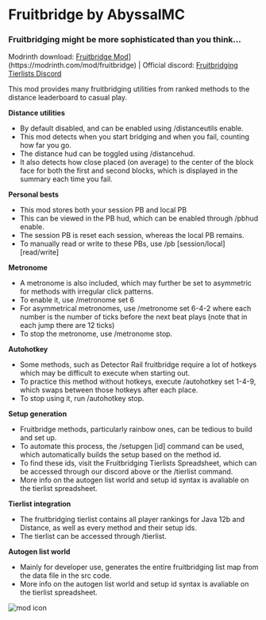 # Fruitbridge by AbyssalMC
### **Fruitbridging might be more sophisticated than you think...**
Modrinth download: [Fruitbridge Mod]([https://github.com/abyssalmc/Fruitbridge](https://modrinth.com/mod/fruitbridge))](https://modrinth.com/mod/fruitbridge)
| Official discord: [Fruitbridging Tierlists Discord](https://discord.gg/3bKzShSs6r)

This mod provides many fruitbridging utilities from ranked methods to the distance leaderboard to casual play.

**Distance utilities**
- By default disabled, and can be enabled using /distanceutils enable.
- This mod detects when you start bridging and when you fail, counting how far you go.
- The distance hud can be toggled using /distancehud.
- It also detects how close placed (on average) to the center of the block face for both the first and second blocks, which is displayed in the summary each time you fail.

**Personal bests**
- This mod stores both your session PB and local PB
- This can be viewed in the PB hud, which can be enabled through /pbhud enable.
- The session PB is reset each session, whereas the local PB remains.
- To manually read or write to these PBs, use /pb [session/local] [read/write]

**Metronome**
- A metronome is also included, which may further be set to asymmetric for methods with irregular click patterns.
- To enable it, use /metronome set 6
- For asymmetrical metronomes, use /metronome set 6-4-2 where each number is the number of ticks before the next beat plays (note that in each jump there are 12 ticks)
- To stop the metronome, use /metronome stop.

**Autohotkey**
- Some methods, such as Detector Rail fruitbridge require a lot of hotkeys which may be difficult to execute when starting out.
- To practice this method without hotkeys, execute /autohotkey set 1-4-9, which swaps between those hotkeys after each place.
- To stop using it, run /autohotkey stop.

**Setup generation**
- Fruitbridge methods, particularly rainbow ones, can be tedious to build and set up.
- To automate this process, the /setupgen [id] command can be used, which automatically builds the setup based on the method id.
- To find these ids, visit the Fruitbridging Tierlists Spreadsheet, which can be accessed through our discord above or the /tierlist command.
- More info on the autogen list world and setup id syntax is avaliable on the tierlist spreadsheet.

**Tierlist integration**
- The fruitbridging tierlist contains all player rankings for Java 12b and Distance, as well as every method and their setup ids.
- The tierlist can be accessed through /tierlist.

**Autogen list world**
- Mainly for developer use, generates the entire fruitbridging list map from the data file in the src code.
- More info on the autogen list world and setup id syntax is avaliable on the tierlist spreadsheet.

![mod icon](https://cdn.modrinth.com/data/cached_images/b93da22fbdc2cd5dcb7e87bd0fea016c5d103f9a.png)

